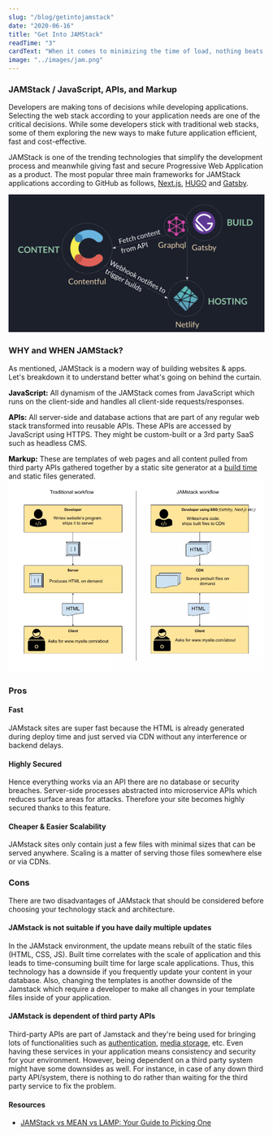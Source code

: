 ```yaml
---
slug: "/blog/getintojamstack"
date: "2020-06-16"
title: "Get Into JAMStack"
readTime: "3"
cardText: "When it comes to minimizing the time of load, nothing beats pre-built files served over a CDN."
image: "../images/jam.png"
---
```


### JAMStack / JavaScript, APIs, and Markup

Developers are making tons of decisions while developing applications. Selecting the web stack according to your application needs are one of the critical decisions. While some developers stick with traditional web stacks, some of them exploring the new ways to make future application efficient, fast and cost-effective.

JAMStack is one of the trending technologies that simplify the development process and meanwhile giving fast and secure Progressive Web Application as a product. The most popular three main frameworks for JAMStack applications according to GitHub as follows, [Next.js](https://nextjs.org/), [HUGO](https://gohugo.io/) and [Gatsby](https://www.gatsbyjs.com/).

![Jam stack](../images/jam1.png)

### WHY and WHEN JAMStack?

As mentioned, JAMStack is a modern way of building websites & apps. Let's breakdown it to understand better what's going on behind the curtain.

<span style="color:black">**JavaScript:**</span> All dynamism of the JAMStack comes from JavaScript which runs on the client-side and handles all client-side requests/responses.

<span style="color:black">**APIs:**</span> All server-side and database actions that are part of any regular web stack transformed into reusable APIs. These APIs are accessed by JavaScript using HTTPS. They might be custom-built or a 3rd party SaaS such as headless CMS.

<span style="color:black">**Markup:**</span> These are templates of web pages and all content pulled from third party APIs gathered together by a static site generator at a [build time](https://www.gatsbyjs.com/docs/overview-of-the-gatsby-build-process/) and static files generated.
![Traditional vs JamStack workflow](../images/traditional-jam-workflow.png)

### Pros

#### Fast

JAMstack sites are super fast because the HTML is already
generated during deploy time and just served via CDN without any
interference or backend delays.

#### Highly Secured

Hence everything works via an API there are no database or security breaches. Server-side processes abstracted into microservice APIs which reduces surface areas for attacks. Therefore your site becomes highly secured thanks to this feature.

#### Cheaper & Easier Scalability

JAMstack sites only contain just a few files with minimal sizes
that can be served anywhere. Scaling is a matter of serving those
files somewhere else or via CDNs.

### Cons

There are two disadvantages of JAMstack that should be considered before choosing your technology stack and architecture.

#### JAMstack is not suitable if you have daily multiple updates

In the JAMstack environment, the update means rebuilt of the static files (HTML, CSS, JS). Built time correlates with the scale of application and this leads to time-consuming built time for large scale applications. Thus, this technology has a downside if you frequently update your content in your database. Also, changing the templates is another downside of the Jamstack which require a developer to make all changes in your template files inside of your application.

#### JAMstack is dependent of third party APIs

Third-party APIs are part of Jamstack and they're being used for bringing lots of functionalities such as [authentication](https://auth0.com/), [media storage](https://cloudinary.com/), etc.
Even having these services in your application means consistency and security for your environment. However, being dependent on a third party system might have some downsides as well. For instance, in case of any down third party API/system, there is nothing to do rather than waiting for the third party service to fix the problem.

#### Resources

- [JAMStack vs MEAN vs LAMP: Your Guide to Picking One](https://buttercms.com/blog/jamstack-vs-mean-vs-lamp-your-guide-to-picking-one)
